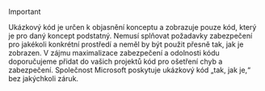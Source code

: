 > [!IMPORTANT]
> Ukázkový kód je určen k objasnění konceptu a zobrazuje pouze kód, který je pro daný koncept podstatný. Nemusí splňovat požadavky zabezpečení pro jakékoli konkrétní prostředí a neměl by být použit přesně tak, jak je zobrazen. V zájmu maximalizace zabezpečení a odolnosti kódu doporučujeme přidat do vašich projektů kód pro ošetření chyb a zabezpečení. Společnost Microsoft poskytuje ukázkový kód „tak, jak je,“ bez jakýchkoli záruk.
